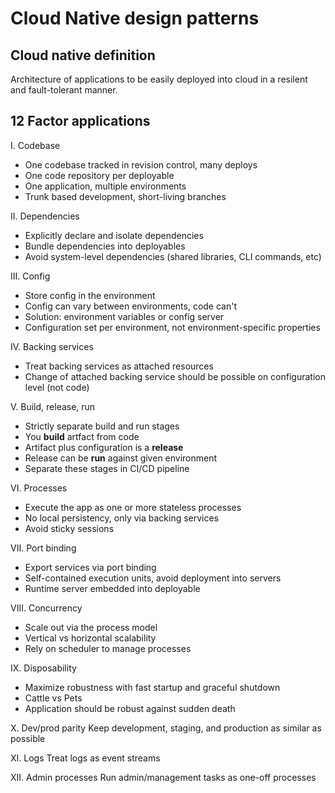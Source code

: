 # Cloud Native design patterns

## Cloud native definition

Architecture of applications to be easily deployed into cloud in a resilent and fault-tolerant manner.

## 12 Factor applications

I. Codebase
- One codebase tracked in revision control, many deploys
- One code repository per deployable
- One application, multiple environments
- Trunk based development, short-living branches

II. Dependencies
- Explicitly declare and isolate dependencies
- Bundle dependencies into deployables
- Avoid system-level dependencies (shared libraries, CLI commands, etc)

III. Config
- Store config in the environment
- Config can vary between environments, code can't
- Solution: environment variables or config server
- Configuration set per environment, not environment-specific properties

IV. Backing services
- Treat backing services as attached resources
- Change of attached backing service should be possible on configuration level (not code)

V. Build, release, run
- Strictly separate build and run stages
- You **build** artfact from code
- Artifact plus configuration is a **release**
- Release can be **run** against given environment 
- Separate these stages in CI/CD pipeline

VI. Processes
- Execute the app as one or more stateless processes
- No local persistency, only via backing services
- Avoid sticky sessions

VII. Port binding
- Export services via port binding
- Self-contained execution units, avoid deployment into servers
- Runtime server embedded into deployable

VIII. Concurrency
- Scale out via the process model
- Vertical vs horizontal scalability
- Rely on scheduler to manage processes 

IX. Disposability
- Maximize robustness with fast startup and graceful shutdown
- Cattle vs Pets
- Application should be robust against sudden death

X. Dev/prod parity
Keep development, staging, and production as similar as possible

XI. Logs
Treat logs as event streams

XII. Admin processes
Run admin/management tasks as one-off processes
